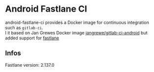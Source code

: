 # Android Fastlane CI
android-fastlane-ci provides a Docker image for continuous integration such as `gitlab-ci`.  
I it based on Jan Grewes Docker image [jangrewe/gitlab-ci-android](https://github.com/jangrewe/gitlab-ci-android) but added support for [fastlane](https://fastlane.tools/) 

## Infos

Fastlane version: 2.137.0
